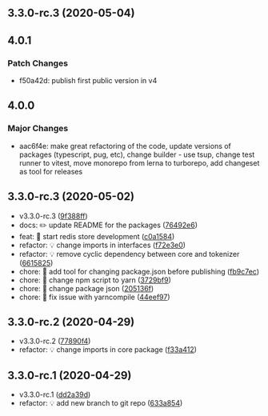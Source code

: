 ## 3.3.0-rc.3 (2020-05-04)

## 4.0.1

### Patch Changes

- f50a42d: publish first public version in v4

## 4.0.0

### Major Changes

- aac6f4e: make great refactoring of the code, update versions of packages (typescript, pug, etc), change builder - use tsup, change test runner to vitest, move monorepo from lerna to turborepo, add changeset as tool for releases

## 3.3.0-rc.3 (2020-05-02)

- v3.3.0-rc.3 ([9f388ff](https://github.com/kucherenko/jscpd/commit/9f388ff))
- docs: ✏️ update README for the packages ([76492e6](https://github.com/kucherenko/jscpd/commit/76492e6))
- feat: 🎸 start redis store development ([c0a1584](https://github.com/kucherenko/jscpd/commit/c0a1584))
- refactor: 💡 change imports in interfaces ([f72e3e0](https://github.com/kucherenko/jscpd/commit/f72e3e0))
- refactor: 💡 remove cyclic dependency between core and tokenizer ([6615825](https://github.com/kucherenko/jscpd/commit/6615825))
- chore: 🤖 add tool for changing package.json before publishing ([fb9c7ec](https://github.com/kucherenko/jscpd/commit/fb9c7ec))
- chore: 🤖 change npm script to yarn ([3729bf9](https://github.com/kucherenko/jscpd/commit/3729bf9))
- chore: 🤖 change package json ([205136f](https://github.com/kucherenko/jscpd/commit/205136f))
- chore: 🤖 fix issue with yarncompile ([44eef97](https://github.com/kucherenko/jscpd/commit/44eef97))

## 3.3.0-rc.2 (2020-04-29)

- v3.3.0-rc.2 ([77890f4](https://github.com/kucherenko/jscpd/commit/77890f4))
- refactor: 💡 change imports in core package ([f33a412](https://github.com/kucherenko/jscpd/commit/f33a412))

## 3.3.0-rc.1 (2020-04-29)

- v3.3.0-rc.1 ([dd2a39d](https://github.com/kucherenko/jscpd/commit/dd2a39d))
- refactor: 💡 add new branch to git repo ([633a854](https://github.com/kucherenko/jscpd/commit/633a854))
